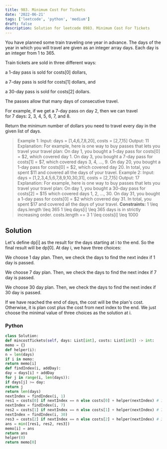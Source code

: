 ```yaml
---
title: 983. Minimum Cost For Tickets
date: '2022-06-21'
tags: ['leetcode', 'python', 'medium']
draft: false
description: Solution for leetcode 0983. Minimum Cost For Tickets
---
```



You have planned some train traveling one year in advance. The days of the year in which you will travel are given as an integer array days. Each day is an integer from 1 to 365.

Train tickets are sold in three different ways:

a 1-day pass is sold for costs[0] dollars,

a 7-day pass is sold for costs[1] dollars, and

a 30-day pass is sold for costs[2] dollars.

The passes allow that many days of consecutive travel.

For example, if we get a 7-day pass on day 2, then we can travel for 7 days: 2, 3, 4, 5, 6, 7, and 8.

Return the minimum number of dollars you need to travel every day in the given list of days.

> Example 1:
> Input: days = [1,4,6,7,8,20], costs = [2,7,15]
> Output: 11
> Explanation: For example, here is one way to buy passes that lets you travel your travel plan:
> On day 1, you bought a 1-day pass for costs[0] = $2, which covered day 1.
> On day 3, you bought a 7-day pass for costs[1] = $7, which covered days 3, 4, ..., 9.
> On day 20, you bought a 1-day pass for costs[0] = $2, which covered day 20.
> In total, you spent $11 and covered all the days of your travel.
> Example 2:
> Input: days = [1,2,3,4,5,6,7,8,9,10,30,31], costs = [2,7,15]
> Output: 17
> Explanation: For example, here is one way to buy passes that lets you travel your travel plan:
> On day 1, you bought a 30-day pass for costs[2] = $15 which covered days 1, 2, ..., 30.
> On day 31, you bought a 1-day pass for costs[0] = $2 which covered day 31.
> In total, you spent $17 and covered all the days of your travel.
**Constraints:**
> 1 <TeX>\leq</TeX> days.length <TeX>\leq</TeX> 365
> 1 <TeX>\leq</TeX> days[i] <TeX>\leq</TeX> 365
> days is in strictly increasing order.
> costs.length == 3
> 1 <TeX>\leq</TeX> costs[i] <TeX>\leq</TeX> 1000


## Solution
Let's define dp[i] as the result for the days starting at i to the end. So the final result will be dp[0]. At day i, we have three choices:

We choose 1 day plan. Then, we check the days to find the next index if 1 day is passed.

We choose 7 day plan. Then, we check the days to find the next index if 7 day is passed.

We choose 30 day plan. Then, we check the days to find the next index if 30 day is passed.

If we have reached the end of days, the cost will be the plan's cost. Otherwise, it is plan cost plus the cost from next index to the end. We just choose the minimal value of three choices as the solution at i.



### Python
```python
class Solution:
def mincostTickets(self, days: List[int], costs: List[int]) -> int:
memo = {}
def helper(i):
n = len(days)
if i in memo:
return memo[i]
def findIndex(i, addDay):
day = days[i] + addDay
for j in range(i, len(days)):
if days[j] >= day:
return j
return len(days)
nextIndex = findIndex(i, 1)
res1 = costs[0] if nextIndex == n else costs[0] + helper(nextIndex) # 1 day plan
nextIndex = findIndex(i, 7)
res2 = costs[1] if nextIndex == n else costs[1] + helper(nextIndex) # 7 day plan
nextIndex = findIndex(i, 30)
res3 = costs[2] if nextIndex == n else costs[2] + helper(nextIndex) # 30 day plan
ans = min([res1, res2, res3])
memo[i] = ans
return ans
helper(0)
return memo[0]

```
